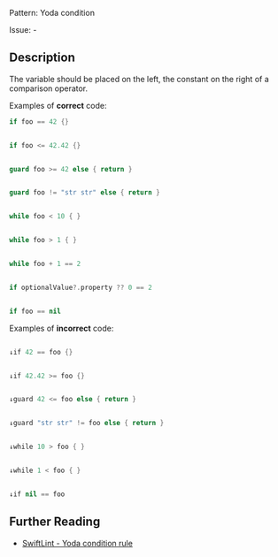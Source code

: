 Pattern: Yoda condition

Issue: -

## Description

The variable should be placed on the left, the constant on the right of a comparison operator.

Examples of **correct** code:
```swift
if foo == 42 {}


if foo <= 42.42 {}


guard foo >= 42 else { return }


guard foo != "str str" else { return }


while foo < 10 { }


while foo > 1 { }


while foo + 1 == 2


if optionalValue?.property ?? 0 == 2


if foo == nil

```
Examples of **incorrect** code:
```swift

↓if 42 == foo {}


↓if 42.42 >= foo {}


↓guard 42 <= foo else { return }


↓guard "str str" != foo else { return }


↓while 10 > foo { }


↓while 1 < foo { }


↓if nil == foo

```

## Further Reading

* [SwiftLint - Yoda condition rule](https://github.com/realm/SwiftLint/blob/master/Rules.md#yoda-condition-rule)